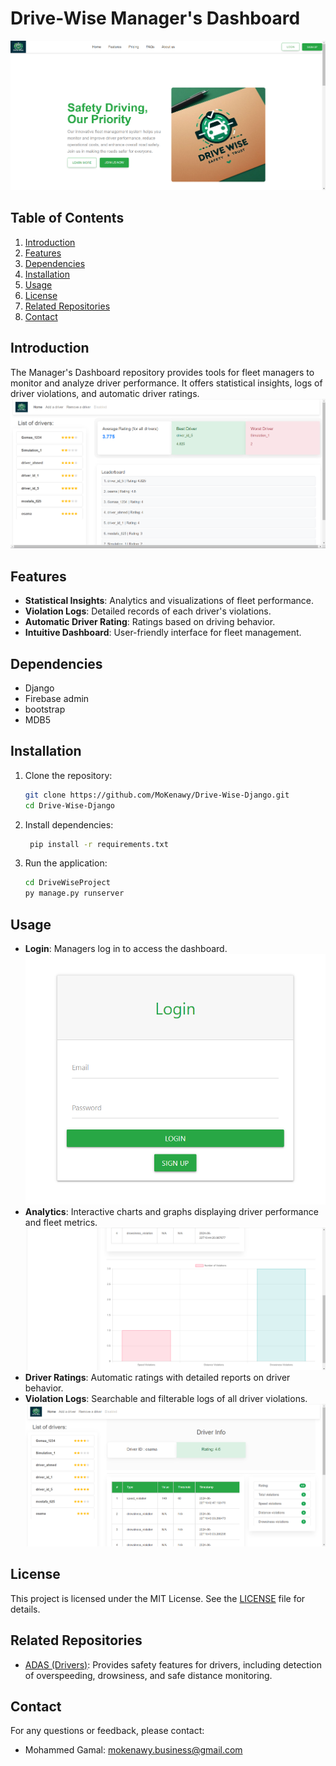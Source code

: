 
# Drive-Wise Manager's Dashboard

![Landing Page](https://github.com/MoKenawy/Drive-Wise-Django/blob/main/Drive-wise%20Dashboard%20Docs/Home%20Page.png)

## Table of Contents

1. [Introduction](#introduction)
2. [Features](#features)
3. [Dependencies](#dependencies)
4. [Installation](#installation)
5. [Usage](#usage)
6. [License](#license)
7. [Related Repositories](#related-repositories)
8. [Contact](#contact)

## Introduction

The Manager's Dashboard repository provides tools for fleet managers to monitor and analyze driver performance. It offers statistical insights, logs of driver violations, and automatic driver ratings.
![Dashboard](https://github.com/MoKenawy/Drive-Wise-Django/blob/main/Drive-wise%20Dashboard%20Docs/Dashboard.png)

## Features

- **Statistical Insights**: Analytics and visualizations of fleet performance.
- **Violation Logs**: Detailed records of each driver's violations.
- **Automatic Driver Rating**: Ratings based on driving behavior.
- **Intuitive Dashboard**: User-friendly interface for fleet management.

## Dependencies

- Django
- Firebase admin
- bootstrap
- MDB5

## Installation

1. Clone the repository:
   ```bash
   git clone https://github.com/MoKenawy/Drive-Wise-Django.git
   cd Drive-Wise-Django
   ```

2. Install dependencies:
   ```bash
    pip install -r requirements.txt
   ```

3. Run the application:
   ```bash
   cd DriveWiseProject
   py manage.py runserver
   ```

## Usage

- **Login**: Managers log in to access the dashboard.
![Login](https://github.com/MoKenawy/Drive-Wise-Django/blob/main/Drive-wise%20Dashboard%20Docs/Login%20(new).png)
- **Analytics**: Interactive charts and graphs displaying driver performance and fleet metrics.
![Stats](https://github.com/MoKenawy/Drive-Wise-Django/blob/main/Drive-wise%20Dashboard%20Docs/Driver%20Details%202.png)
- **Driver Ratings**: Automatic ratings with detailed reports on driver behavior.
- **Violation Logs**: Searchable and filterable logs of all driver violations.
![Violations Logging](https://github.com/MoKenawy/Drive-Wise-Django/blob/main/Drive-wise%20Dashboard%20Docs/Driver%20details.png)

## License

This project is licensed under the MIT License. See the [LICENSE](LICENSE) file for details.

## Related Repositories

- [ADAS (Drivers)](https://github.com/MoKenawy/DriveWise-Driving-Station): Provides safety features for drivers, including detection of overspeeding, drowsiness, and safe distance monitoring.

## Contact

For any questions or feedback, please contact:
- Mohammed Gamal: [mokenawy.business@gmail.com](mailto:mokenawy.business@gmail.com)
